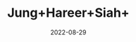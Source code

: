 ---
title: 'Jung+Hareer+Siah+'
date: '2022-08-29' 
metatag: '' 
inventory: '0' 
draft: false 
# meta description 
shortDescripton: ''
description: 'Herb'
longdescription: ''
featured: True
# product Price
price: '80.0'
# Product Short Description
shortDescription: ''
productID: 'C9F57E2B-1527-ED11-9968-005056B3A416'
type: 'products'
category: 'Herb' 
thumnailproduct: 'https://aminsaddiquidawakhana.eralive.net/images/products/C9F57E2B-1527-ED11-9968-005056B3A4161.png' 
images:
  - image: 'images/products/C9F57E2B-1527-ED11-9968-005056B3A4161.png'  
Variants:
---